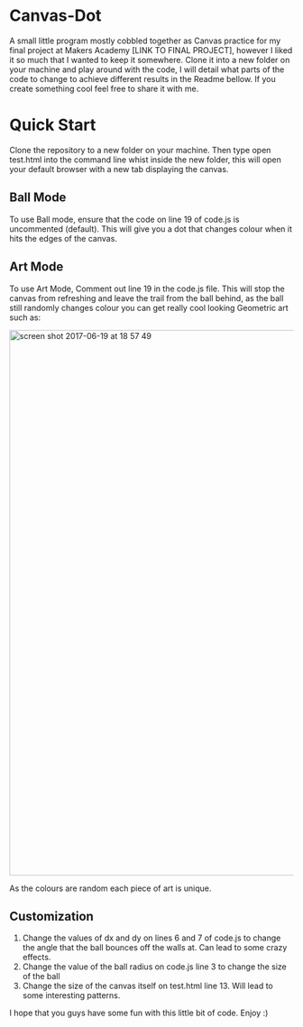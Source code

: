# Canvas-Dot
A small little program mostly cobbled together as Canvas practice for my final project at Makers Academy [LINK TO FINAL PROJECT], however I liked it so much that I wanted to keep it somewhere. Clone it into a new folder on your machine and play around with the code, I will detail what parts of the code to change to achieve different results in the Readme bellow. If you create something cool feel free to share it with me.

# Quick Start
Clone the repository to a new folder on your machine. Then type open test.html into the command line whist inside the new folder, this will open your default browser with a new tab displaying the canvas.

## Ball Mode
To use Ball mode, ensure that the code on line 19 of code.js is uncommented (default). This will give you a dot that changes colour when it hits the edges of the canvas.

## Art Mode
To use Art Mode, Comment out line 19 in the code.js file. This will stop the canvas from refreshing and leave the trail from the ball behind, as the ball still randomly changes colour you can get really cool looking Geometric art such as:

<img width="968" alt="screen shot 2017-06-19 at 18 57 49" src="https://user-images.githubusercontent.com/26028408/27298639-616389de-5521-11e7-8bc3-b42e84ebd919.png">


As the colours are random each piece of art is unique.

## Customization

1. Change the values of dx and dy on lines 6 and 7 of code.js to change the angle that the ball bounces off the walls at. Can lead to some crazy effects.
2. Change the value of the ball radius on code.js line 3 to change the size of the ball
3. Change the size of the canvas itself on test.html line 13. Will lead to some interesting patterns.

I hope that you guys have some fun with this little bit of code. Enjoy :)
